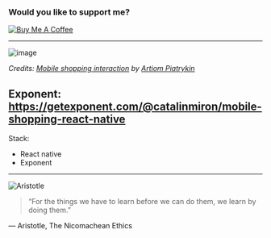 ### Would you like to support me?

<a href="https://www.buymeacoffee.com/catalinmiron" target="_blank"><img src="https://www.buymeacoffee.com/assets/img/custom_images/orange_img.png" alt="Buy Me A Coffee" style="height: auto !important;width: auto !important;" ></a>

----

![image](mobile_shopping_inspiration.gif)

_Credits: [Mobile shopping interaction](https://dribbble.com/shots/3079240-Mobile-Shopping-Interaction) by [Artiom Piatrykin](https://dribbble.com/ArtiomP)_


Exponent: https://getexponent.com/@catalinmiron/mobile-shopping-react-native
----

Stack: 

- React native
- Exponent


----

![Aristotle](http://images.gr-assets.com/authors/1390143800p2/2192.jpg)
> “For the things we have to learn before we can do them, we learn by doing them.” 

― Aristotle, The Nicomachean Ethics
